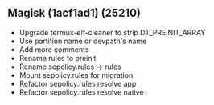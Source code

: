 ## Magisk (1acf1ad1) (25210)

- Upgrade termux-elf-cleaner to strip DT_PREINIT_ARRAY
- Use partition name or devpath's name
- Add more comments
- Rename rules to preinit
- Rename sepolicy.rules -> rules
- Mount sepolicy.rules for migration
- Refactor sepolicy.rules resolve app
- Refactor sepolicy.rules resolve native
